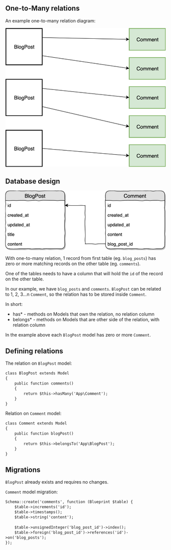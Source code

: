 ## One-to-Many relations

An example one-to-many relation diagram:

![Graph](./../resources/img/one-to-many.png)

## Database design

![](./../resources/img/one-to-many-database.png)

With one-to-many relation, 1 record from first table (eg. `blog_posts`) has zero or more matching records on the other table (eg. `comments`).

One of the tables needs to have a column that will hold the `id` of the record on the other table.

In our example, we have `blog_posts` and `comments`. `BlogPost` can be related to 1, 2, 3...n `Comment`, so the relation has to be stored inside `Comment`.

In short:

* has* - methods on Models that own the relation, no relation column
* belongs* - methods on Models that are other side of the relation, with relation column

In the example above each `BlogPost` model has zero or more `Comment`.

## Defining relations

The relation on `BlogPost` model:

```
class BlogPost extends Model
{
    public function comments()
    {
        return $this->hasMany('App\Comment');
    }
}
```

Relation on `Comment` model:

```
class Comment extends Model
{
    public function blogPost()
    {
        return $this->belongsTo('App\BlogPost');
    }
}
```

## Migrations

`BlogPost` already exists and requires no changes.

`Comment` model migration:

```
Schema::create('comments', function (Blueprint $table) {
    $table->increments('id');
    $table->timestamps();
    $table->string('content');

    $table->unsignedInteger('blog_post_id')->index();
    $table->foreign('blog_post_id')->references('id')->on('blog_posts');
});
```